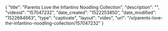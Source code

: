{
    "title": "Parents Love the Infantino Noodling Collection",
    "description": "",
    "videoid": "157047232",
    "date_created": "1522253850",
    "date_modified": "1522684663",
    "type": "captivate",
    "layout": "video",
    "url": "\/v\/parents-love-the-infantino-noodling-collection\/157047232"
}